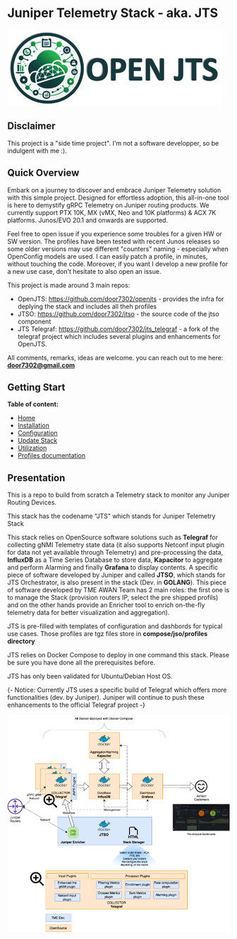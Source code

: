 # Juniper Telemetry Stack - aka. JTS

![jts.png](./img/logo-med.png)

## Disclaimer

This project is a "side time project". I'm not a software developper, so be indulgent with me :). 

## Quick Overview

Embark on a journey to discover and embrace Juniper Telemetry solution with this simple project. Designed for effortless adoption, this all-in-one tool is here to demystify gRPC Telemetry on Juniper routing products. We currently support PTX 10K, MX (vMX, Neo and 10K platforms) & ACX 7K platforms. Junos/EVO 20.1 and onwards are supported.

Feel free to open issue if you experience some troubles for a given HW or SW version. The profiles have been tested with recent Junos releases so some older versions may use different "counters" naming - especially when OpenConfig models are used. I can easily patch a profile, in minutes, without touching the code. Moreover, if you want I develop a new profile for a new use case, don't hesitate to also open an issue. 

This project is made around 3 main repos:

- OpenJTS: https://github.com/door7302/openjts - provides the infra for deplying the stack and includes all theh profiles
- JTSO: https://github.com/door7302/jtso - the source code of the jtso component 
- JTS Telegraf: https://github.com/door7302/jts_telegraf - a fork of the telegraf project which includes several plugins and enhancements for OpenJTS. 

All comments, remarks, ideas are welcome. you can reach out to me here: **door7302@gmail.com**

## Getting Start

 **Table of content:**
 - [Home](README.md)
 - [Installation](INSTALL.md)
 - [Configuration](CONFIG.md)
 - [Update Stack](UPDATE.md)
 - [Utilization](USAGE.md)
 - [Profiles documentation](PROFILES.md)
 
## Presentation 

This is a repo to build from scratch a Telemetry stack to monitor any Juniper Routing Devices. 

This stack has the codename "JTS" which stands for Juniper Telemetry Stack 

This stack relies on OpenSource software solutions such as **Telegraf** for collecting gNMI Telemetry state data (it also supports Netconf input plugin for data not yet available through Telemetry) and pre-processing the data, **InfluxDB** as a Time Series Database to store data, **Kapacitor** to aggregate and perform Alarming and finally **Grafana** to display contents. A specific piece of software developed by Juniper and called **JTSO**, which stands for JTS Orchestrator, is also present in the stack (Dev. in **GOLANG**). This piece of software developed by TME AWAN Team has 2 main roles: the first one is to manage the Stack (provision routers IP, select the pre shipped profils) and on the other hands provide an Enricher tool to enrich on-the-fly telemetry data for better visualization and aggregation).  

JTS is pre-filled with templates of configuration and dashbords for typical use cases. Those profiles are tgz files store in **compose/jso/profiles directory** 

JTS relies on Docker Compose to deploy in one command this stack. Please be sure you have done all the prerequisites before.

JTS has only been validated for Ubuntu/Debian Host OS. 

{- Notice: Currently JTS uses a specific build of Telegraf which offers more functionalities (dev. by Juniper). Juniper will continue to push these enhancements to the official Telegraf project -}

![jts.png](./img/JTS.png)

